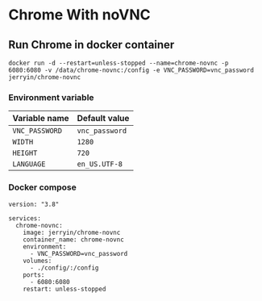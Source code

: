 # Chrome With noVNC

## Run Chrome in docker container

```
docker run -d --restart=unless-stopped --name=chrome-novnc -p 6080:6080 -v /data/chrome-novnc:/config -e VNC_PASSWORD=vnc_password jerryin/chrome-novnc
```

### Environment variable

| Variable name  | Default value  |
| -------------- | -------------- |
| `VNC_PASSWORD` | `vnc_password` |
| `WIDTH`        | `1280`         |
| `HEIGHT`       | `720`          |
| `LANGUAGE`     | `en_US.UTF-8`  |

### Docker compose

```
version: "3.8"

services:
  chrome-novnc:
    image: jerryin/chrome-novnc
    container_name: chrome-novnc
    environment:
      - VNC_PASSWORD=vnc_password
    volumes:
      - ./config/:/config
    ports:
      - 6080:6080
    restart: unless-stopped
```
